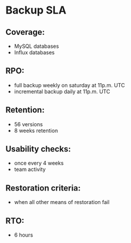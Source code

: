# Backup SLA

## Coverage: 
- MySQL databases
- Influx databases
## RPO:
- full backup weekly on saturday at 11p.m. UTC
- incremental backup daily at 11p.m. UTC
## Retention:
- 56 versions
- 8 weeks retention
## Usability checks:
- once every 4 weeks
- team activity
## Restoration criteria:
- when all other means of restoration fail
## RTO:
- 6 hours